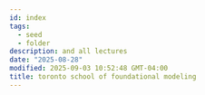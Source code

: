 ```yaml
---
id: index
tags:
  - seed
  - folder
description: and all lectures
date: "2025-08-28"
modified: 2025-09-03 10:52:48 GMT-04:00
title: toronto school of foundational modeling
---
```

